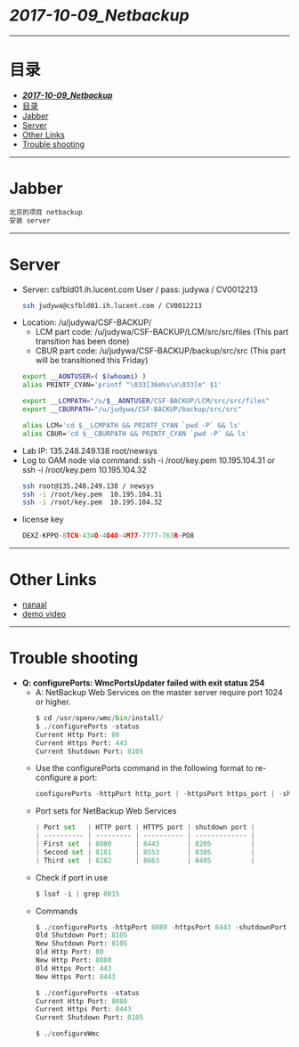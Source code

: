 # ___2017-10-09_Netbackup___
***

# 目录
<!-- TOC depthFrom:1 depthTo:6 withLinks:1 updateOnSave:1 orderedList:0 -->

- [___2017-10-09_Netbackup___](#2017-10-09netbackup)
- [目录](#目录)
- [Jabber](#jabber)
- [Server](#server)
- [Other Links](#other-links)
- [Trouble shooting](#trouble-shooting)

<!-- /TOC -->
***

# Jabber
  ```python
  北京的项目 netbackup
  安装 server
  ```
***

# Server
  - Server: csfbld01.ih.lucent.com User / pass: judywa / CV0012213
    ```bash
    ssh judywa@csfbld01.ih.lucent.com / CV0012213
    ```
  - Location: /u/judywa/CSF-BACKUP/
    - LCM part code: /u/judywa/CSF-BACKUP/LCM/src/src/files  (This part transition has been done)
    - CBUR part code: /u/judywa/CSF-BACKUP/backup/src/src (This part will be transitioned this Friday)
    ```bash
    export __AONTUSER=( $(whoami) )
    alias PRINTF_CYAN='printf "\033[36m%s\n\033[m" $1'

    export __LCMPATH="/u/$__AONTUSER/CSF-BACKUP/LCM/src/src/files"
    export __CBURPATH="/u/judywa/CSF-BACKUP/backup/src/src"

    alias LCM='cd $__LCMPATH && PRINTF_CYAN `pwd -P` && ls'
    alias CBUR='cd $__CBURPATH && PRINTF_CYAN `pwd -P` && ls'
    ```
  - Lab IP: 135.248.249.138    root/newsys
  - Log to OAM node via command:  ssh -i /root/key.pem  10.195.104.31  or  ssh -i /root/key.pem  10.195.104.32
    ```bash
    ssh root@135.248.249.138 / newsys
    ssh -i /root/key.pem  10.195.104.31
    ssh -i /root/key.pem  10.195.104.32
    ```
  - license key
    ```python
    DEXZ-KPPO-8TCN-434O-4O4O-4M77-7777-763R-PO8
    ```
***

# Other Links
  - [nanaal](http://135.3.42.110/~nanaal/)
  - [demo video](http://135.3.42.110/~nanaal/BR-deploy-and-usage-demo.avi)
***

# Trouble shooting
- **Q: configurePorts:  WmcPortsUpdater failed with exit status 254**
  - A: NetBackup Web Services on the master server require port 1024 or higher.
    ```python
    $ cd /usr/openv/wmc/bin/install/
    $ ./configurePorts -status
    Current Http Port: 80
    Current Https Port: 443
    Current Shutdown Port: 8105
    ```
  - Use the configurePorts command in the following format to re-configure a port:
    ```python
    configurePorts -httpPort http_port | -httpsPort https_port | -shutdownPort shutdown_port
    ```
  - Port sets for NetBackup Web Services
    ```python
    | Port set   | HTTP port | HTTPS port | shutdown port |
    | ---------- | --------- | ---------- | ------------- |
    | First set  | 8080      | 8443       | 8205          |
    | Second set | 8181      | 8553       | 8305          |
    | Third set  | 8282      | 8663       | 8405          |
    ```
  - Check if port in use
    ```python
    $ lsof -i | grep 8015
    ```
  - Commands
    ```python
    $ ./configurePorts -httpPort 8080 -httpsPort 8443 -shutdownPort 8105                                                                      
    Old Shutdown Port: 8105
    New Shutdown Port: 8105
    Old Http Port: 80
    New Http Port: 8080
    Old Https Port: 443
    New Https Port: 8443

    $ ./configurePorts -status
    Current Http Port: 8080
    Current Https Port: 8443
    Current Shutdown Port: 8105

    $ ./configureWmc
    ```
